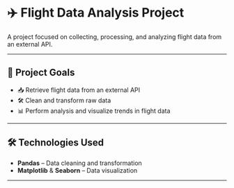 # ✈️ Flight Data Analysis Project

A project focused on collecting, processing, and analyzing flight data from an external API.

---

## 🎯 Project Goals

- 📥 Retrieve flight data from an external API  
- 🛠️ Clean and transform raw data  
- 📊 Perform analysis and visualize trends in flight data  

---

## 🛠️ Technologies Used

- **Pandas** – Data cleaning and transformation  
- **Matplotlib** & **Seaborn** – Data visualization

---
